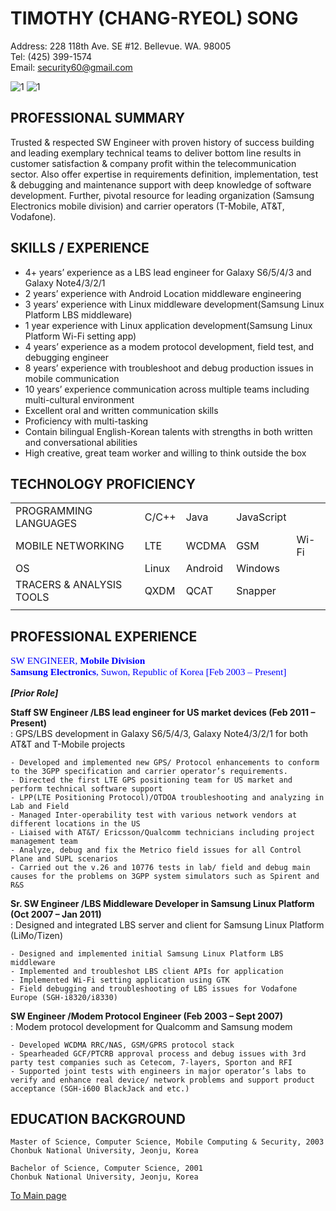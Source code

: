 # TIMOTHY (CHANG-RYEOL) SONG
Address: 228 118th Ave. SE #12. Bellevue. WA. 98005
<br>
Tel: (425) 399-1574
<br>
Email: security60@gmail.com

<img class="w25percent" src="/images/resume.png" alt="1">
<img class="w30percent" src="/images/resume.png" alt="1">

## PROFESSIONAL SUMMARY
Trusted & respected SW Engineer with proven history of success building and leading exemplary technical teams to deliver bottom line results in customer satisfaction & company profit within the telecommunication sector. Also offer expertise in requirements definition, implementation, test & debugging and maintenance support with deep knowledge of software development. Further, pivotal resource for leading organization (Samsung Electronics mobile division) and carrier operators (T-Mobile, AT&T, Vodafone).


## SKILLS / EXPERIENCE
- 4+ years’ experience as a LBS lead engineer for Galaxy S6/5/4/3 and Galaxy Note4/3/2/1
- 2 years’ experience with Android Location middleware engineering
- 3 years’ experience with Linux middleware development(Samsung Linux Platform LBS middleware)
- 1 year experience with Linux application development(Samsung Linux Platform Wi-Fi setting app)
- 4 years’ experience as a modem protocol development, field test, and debugging engineer
- 8 years’ experience with troubleshoot and debug production issues in mobile communication
- 10 years’ experience communication across multiple teams including multi-cultural environment
- Excellent oral and written communication skills
- Proficiency with multi-tasking
- Contain bilingual English-Korean talents with strengths in both written and conversational abilities
- High creative, great team worker and willing to think outside the box

## TECHNOLOGY PROFICIENCY
|  |  |  |  | |
--- | --- | --- | --- | ---
| PROGRAMMING LANGUAGES | C/C++ | Java | JavaScript | |
| MOBILE NETWORKING | LTE | WCDMA | GSM | Wi-Fi |
| OS | Linux | Android | Windows | |
| TRACERS & ANALYSIS TOOLS | QXDM | QCAT | Snapper | |
|  |  |  |  | |

## PROFESSIONAL EXPERIENCE
<p style="font-size:110%;font-family:verdana;color:blue;">SW ENGINEER, <b>Mobile Division</b><br>
<b>Samsung Electronics</b>, Suwon, Republic of Korea [Feb 2003 – Present]</p>

***[Prior Role]***

**Staff SW Engineer /LBS lead engineer for US market devices (Feb 2011 – Present)**<br>
: GPS/LBS development in Galaxy S6/5/4/3, Galaxy Note4/3/2/1 for both AT&T and T-Mobile projects
```
- Developed and implemented new GPS/ Protocol enhancements to conform to the 3GPP specification and carrier operator’s requirements.
- Directed the first LTE GPS positioning team for US market and perform technical software support
- LPP(LTE Positioning Protocol)/OTDOA troubleshooting and analyzing in Lab and Field 
- Managed Inter-operability test with various network vendors at different locations in the US
- Liaised with AT&T/ Ericsson/Qualcomm technicians including project management team
- Analyze, debug and fix the Metrico field issues for all Control Plane and SUPL scenarios
- Carried out the v.26 and 10776 tests in lab/ field and debug main causes for the problems on 3GPP system simulators such as Spirent and R&S
```

**Sr. SW Engineer /LBS Middleware Developer in Samsung Linux Platform (Oct 2007 – Jan 2011)**<br>
: Designed and integrated LBS server and client for Samsung Linux Platform (LiMo/Tizen)
```
- Designed and implemented initial Samsung Linux Platform LBS middleware
- Implemented and troubleshot LBS client APIs for application
- Implemented Wi-Fi setting application using GTK
- Field debugging and troubleshooting of LBS issues for Vodafone Europe (SGH-i8320/i8330)
```

**SW Engineer /Modem Protocol Engineer (Feb 2003 – Sept 2007)**<br>
: Modem protocol development for Qualcomm and Samsung modem
```
- Developed WCDMA RRC/NAS, GSM/GPRS protocol stack
- Spearheaded GCF/PTCRB approval process and debug issues with 3rd party test companies such as Cetecom, 7-layers, Sporton and RFI
- Supported joint tests with engineers in major operator’s labs to verify and enhance real device/ network problems and support product acceptance (SGH-i600 BlackJack and etc.)
```
## EDUCATION BACKGROUND
```
Master of Science, Computer Science, Mobile Computing & Security, 2003
Chonbuk National University, Jeonju, Korea
```
```
Bachelor of Science, Computer Science, 2001
Chonbuk National University, Jeonju, Korea
```
[To Main page](/index.html)